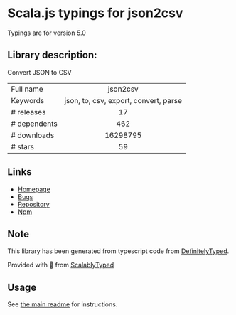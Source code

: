 
# Scala.js typings for json2csv

Typings are for version 5.0

## Library description:
Convert JSON to CSV

|                    |                 |
| ------------------ | :-------------: |
| Full name          | json2csv |
| Keywords           | json, to, csv, export, convert, parse |
| # releases         | 17 |
| # dependents       | 462 |
| # downloads        | 16298795 |
| # stars            | 59 |

## Links
- [Homepage](http://zemirco.github.io/json2csv)
- [Bugs](https://github.com/zemirco/json2csv/issues)
- [Repository](https://github.com/zemirco/json2csv)
- [Npm](https://www.npmjs.com/package/json2csv)
    


## Note
This library has been generated from typescript code from [DefinitelyTyped](https://definitelytyped.org).

Provided with :purple_heart: from [ScalablyTyped](https://github.com/oyvindberg/ScalablyTyped)

## Usage
See [the main readme](../../readme.md) for instructions.


